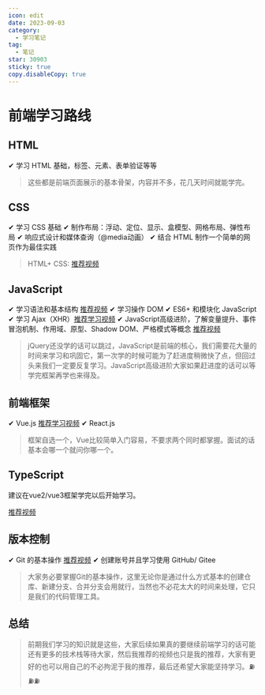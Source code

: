 ```yaml
---
icon: edit
date: 2023-09-03
category:
  - 学习笔记
tag:
  - 笔记
star: 30903
sticky: true
copy.disableCopy: true
---
```


# 前端学习路线

## HTML

✔︎ 学习 HTML 基础，标签、元素、表单验证等等

> 这些都是前端页面展示的基本骨架，内容并不多，花几天时间就能学完。

## CSS
✔︎ 学习 CSS 基础
✔︎ 制作布局：浮动、定位、显示、盒模型、网格布局、弹性布局
✔︎ 响应式设计和媒体查询（@media动画）
✔︎ 结合 HTML 制作一个简单的网页作为最佳实践

> HTML+ CSS: [推荐视频](https://www.bilibili.com/video/BV14J4114768/?spm_id_from=333.999.0.0&vd_source=12fd4e3399b86bfe6067cdabe0ab10f3)

## JavaScript

✔︎ 学习语法和基本结构 [推荐视频](https://www.bilibili.com/video/BV1Sy4y1C7ha/?spm_id_from=333.337.search-card.all.click&vd_source=12fd4e3399b86bfe6067cdabe0ab10f3)
✔︎ 学习操作 DOM
✔︎ ES6+ 和模块化 JavaScript
✔︎ 学习 Ajax（XHR）[推荐学习视频](https://www.bilibili.com/video/BV1WC4y1b78y?p=1&vd_source=12fd4e3399b86bfe6067cdabe0ab10f3)
✔︎ JavaScript高级进阶，了解变量提升、事件冒泡机制、作用域、原型、Shadow DOM、严格模式等概念 [推荐视频](https://www.bilibili.com/video/BV14s411E7qf?p=1&vd_source=12fd4e3399b86bfe6067cdabe0ab10f3)

>  jQuery还没学的话可以跳过，JavaScript是前端的核心，我们需要花大量的时间来学习和巩固它，第一次学的时候可能为了赶进度稍微快了点，但回过头来我们一定要反复学习。JavaScript高级进阶大家如果赶进度的话可以等学完框架再学也来得及。

## 前端框架

✔︎ Vue.js [推荐学习视频](https://www.bilibili.com/video/BV1Zy4y1K7SH?p=1&vd_source=12fd4e3399b86bfe6067cdabe0ab10f3)
✔︎ React.js

> 框架自选一个，Vue比较简单入门容易，不要求两个同时都掌握。面试的话基本会哪一个就问你哪一个。

## TypeScript

建议在vue2/vue3框架学完以后开始学习。

[推荐视频](https://www.bilibili.com/video/BV1Xy4y1v7S2?p=1&vd_source=12fd4e3399b86bfe6067cdabe0ab10f3)

## 版本控制

✔︎ Git 的基本操作 [推荐视频](https://www.bilibili.com/video/BV1FE411P7B3/?spm_id_from=333.337.search-card.all.click&vd_source=12fd4e3399b86bfe6067cdabe0ab10f3)
✔︎ 创建账号并且学习使用 GitHub/ Gitee

> 大家务必要掌握Git的基本操作，这里无论你是通过什么方式基本的创建仓库、新建分支、合并分支会用就行，当然也不必花太大的时间来处理，它只是我们的代码管理工具。

## 总结

> 前期我们学习的知识就是这些，大家后续如果真的要继续前端学习的话可能还有更多的技术栈等待大家，然后我推荐的视频也只是我的推荐，大家有更好的也可以用自己的不必拘泥于我的推荐，最后还希望大家能坚持学习。⛽⛽⛽